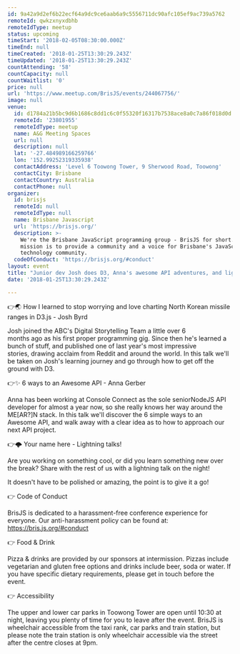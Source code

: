 ```yaml
---
id: 9a42a9d2ef6b22ecf64a9dc9ce6aab6a9c5556711dc90afc105ef9ac739a5762
remoteId: qwkzxnyxdbhb
remoteIdType: meetup
status: upcoming
timeStart: '2018-02-05T08:30:00.000Z'
timeEnd: null
timeCreated: '2018-01-25T13:30:29.243Z'
timeUpdated: '2018-01-25T13:30:29.243Z'
countAttending: '58'
countCapacity: null
countWaitlist: '0'
price: null
url: 'https://www.meetup.com/BrisJS/events/244067756/'
image: null
venue:
  id: d1784a21b5bc9d6b1686c8dd1c6c0f55320f16317b7538ace8a0c7a86f018d0d
  remoteId: '23801955'
  remoteIdType: meetup
  name: A&G Meeting Spaces
  url: null
  description: null
  lat: '-27.484989166259766'
  lon: '152.99252319335938'
  contactAddress: 'Level 6 Toowong Tower, 9 Sherwood Road, Toowong'
  contactCity: Brisbane
  contactCountry: Australia
  contactPhone: null
organizer:
  id: brisjs
  remoteId: null
  remoteIdType: null
  name: Brisbane Javascript
  url: 'https://brisjs.org/'
  description: >-
    We're the Brisbane JavaScript programming group - BrisJS for short. Our
    mission is to provide a community and a voice for Brisbane's JavaScript
    technology community.
  codeOfConduct: 'https://brisjs.org/#conduct'
layout: event
title: "Junior dev Josh does D3, Anna's awesome API adventures, and lightning talks \U0001F329"
date: '2018-01-25T13:30:29.243Z'

---
```

<p>👉🌏 How I learned to stop worrying and love charting North Korean missile ranges in D3.js - Josh Byrd</p> <p>Josh joined the ABC's Digital Storytelling Team a little over 6<br/>months ago as his first proper programming gig. Since then he's learned a<br/>bunch of stuff, and published one of last year's most impressive<br/>stories, drawing acclaim from Reddit and around the world. In this talk we'll be taken on Josh's learning journey and go through how to get off the ground with D3.</p> <p>👉✨ 6 ways to an Awesome API - Anna Gerber</p> <p>Anna has been working at Console Connect as the sole seniorNodeJS API developer for almost a year now, so she really knows her way around the ME[AR?]N stack. In this talk we'll discover the 6 simple ways to an Awesome API, and walk away with a clear idea as to how to approach our next API project.</p> <p>👉🌩 Your name here - Lightning talks!</p> <p>Are you working on something cool, or did you learn something new over the break? Share with the rest of us with a lightning talk on the night!</p> <p>It doesn't have to be polished or amazing, the point is to give it a go!</p> <p>👉 Code of Conduct</p> <p>BrisJS is dedicated to a harassment-free conference experience for everyone. Our anti-harassment policy can be found at: <a href="https://bris.js.org/#conduct" class="linkified">https://bris.js.org/#conduct</a></p> <p>👉 Food &amp; Drink</p> <p>Pizza &amp; drinks are provided by our sponsors at intermission. Pizzas include vegetarian and gluten free options and drinks include beer, soda or water. If you have specific dietary requirements, please get in touch before the event.</p> <p>👉 Accessibility</p> <p>The upper and lower car parks in Toowong Tower are open until 10:30 at night, leaving you plenty of time for you to leave after the event. BrisJS is wheelchair accessible from the taxi rank, car parks and train station, but please note the train station is only wheelchair accessible via the street after the centre closes at 9pm.</p>
